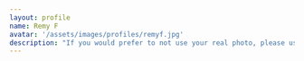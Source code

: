```yaml
---
layout: profile
name: Remy F
avatar: '/assets/images/profiles/remyf.jpg'
description: "If you would prefer to not use your real photo, please use some unique photo so we can easily distinguish you from the other students."
---
```


